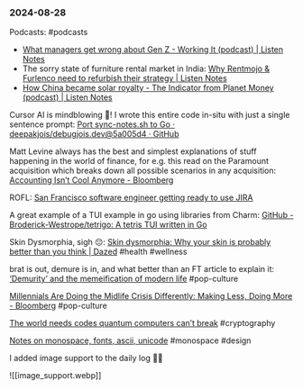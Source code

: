 ### 2024-08-28

Podcasts: #podcasts 
* [What managers get wrong about Gen Z - Working It (podcast) | Listen Notes](https://lnns.co/WY20Uf7dINm)
* The sorry state of furniture rental market in India: [Why Rentmojo & Furlenco need to refurbish their strategy | Listen Notes](https://lnns.co/IRDSdhn_qGr)
* [How China became solar royalty - The Indicator from Planet Money (podcast) | Listen Notes](https://lnns.co/x_Rfq2bpz5A)

Cursor AI is mindblowing 🤯! I wrote this entire code in-situ with just a single sentence prompt: [Port sync-notes.sh to Go · deepakjois/debugjois.dev@5a005d4 · GitHub](https://github.com/deepakjois/debugjois.dev/commit/5a005d490072565514dc13551d19ee8a256ca6b2)

Matt Levine always has the best and simplest explanations of stuff happening in the world of finance, for e.g. this read on the Paramount acquisition which breaks down all possible scenarios in any acquisition: [Accounting Isn’t Cool Anymore - Bloomberg](https://www.bloomberg.com/opinion/articles/2024-08-27/accounting-isn-t-cool-anymore?srnd=undefined&sref=6rqLu4ZS)

ROFL: [San Francisco software engineer getting ready to use JIRA](https://x.com/auchenberg/status/1828511002914402620)

A great example of a TUI example in go using libraries from Charm: [GitHub - Broderick-Westrope/tetrigo: A tetris TUI written in Go](https://github.com/Broderick-Westrope/tetrigo/tree/main)

Skin Dysmorphia, sigh 😔: [Skin dysmorphia: Why your skin is probably better than you think | Dazed](https://www.dazeddigital.com/beauty/article/64392/1/skin-dysmorphia-why-your-skin-is-probably-better-than-you-think-it-is) #health #wellness

brat is out, demure is in, and what better than an FT article to explain it: [‘Demurity’ and the memeification of modern life](https://on.ft.com/3XiXCIu) #pop-culture

[Millennials Are Doing the Midlife Crisis Differently: Making Less, Doing More - Bloomberg](https://www.bloomberg.com/news/articles/2023-02-15/millennials-are-doing-the-midlife-crisis-differently-making-less-doing-more?utm_source=website&utm_medium=share&utm_campaign=copy) #pop-culture 

[The world needs codes quantum computers can’t break](https://www.economist.com/science-and-technology/2024/08/21/the-world-needs-codes-quantum-computers-cant-break) #cryptography

[Notes on monospace, fonts, ascii, unicode](https://wonger.dev/posts/monospace-dump#web) #monospace #design

I added image support to the daily log 🕺🏽

![[image_support.webp]]

